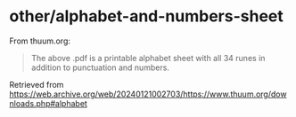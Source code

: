 # other/alphabet-and-numbers-sheet

From thuum.org: 

> The above .pdf is a printable alphabet sheet with all 34 runes in addition to punctuation and numbers. 

Retrieved from https://web.archive.org/web/20240121002703/https://www.thuum.org/downloads.php#alphabet